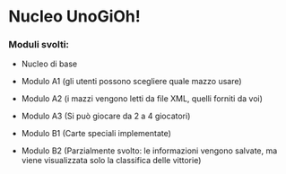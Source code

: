 # Nucleo UnoGiOh!

### Moduli svolti:
* Nucleo di base
* Modulo A1 (gli utenti possono scegliere quale mazzo usare)
* Modulo A2 (i mazzi vengono letti da file XML, quelli forniti da voi)
* Modulo A3 (Si può giocare da 2 a 4 giocatori)

* Modulo B1 (Carte speciali implementate)
* Modulo B2 (Parzialmente svolto: le informazioni vengono salvate, ma viene visualizzata solo la classifica delle vittorie)

